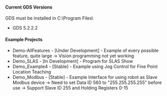 #### Current GDS Versions
GDS must be installed in C:\Program Files\
- GDS 5.2.2.2

#### Example Projects

- Demo-AllFeatures - [Under Development] - Example of every possible feature, quite large 
-> Vision programming not yet working 
- Demo_SLAS - [In Development] - Program for SLAS Show 
- Demo_Example4 - [Stable] - Example using Jog Control for Fine Point Location Teaching
- Demo_Modbus - [Stable] - Example Interface for using robot as Slave Modbus device
-> Need to set Data ID 560 to "255.255.255.255" before use
-> Support Slave ID 255 and Holding Registers 0-15
